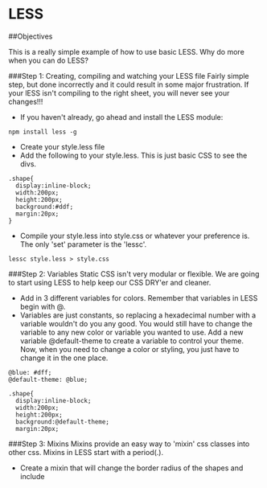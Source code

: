 LESS
====

##Objectives

This is a really simple example of how to use basic LESS. Why do more when you can do LESS?

###Step 1: Creating, compiling and watching your LESS file
Fairly simple step, but done incorrectly and it could result in some major frustration. If your lESS isn't compiling to the right sheet, you will never see your changes!!!
* If you haven't already, go ahead and install the LESS module:

```shell
npm install less -g
```
* Create your style.less file
* Add the following to your style.less. This is just basic CSS to see the divs.
```less
.shape{
  display:inline-block;
  width:200px;
  height:200px;
  background:#ddf;
  margin:20px;
}
```
* Compile your style.less into style.css or whatever your preference is. The only 'set' parameter is the 'lessc'.

```shell
lessc style.less > style.css
```

###Step 2: Variables
Static CSS isn't very modular or flexible. We are going to start using LESS to help keep our CSS DRY'er and cleaner.
* Add in 3 different variables for colors. Remember that variables in LESS begin with @.
* Variables are just constants, so replacing a hexadecimal number with a variable wouldn't do you any good. You would still have to change the variable to any new color or variable you wanted to use. Add a new variable @default-theme to create a variable to control your theme. Now, when you need to change a color or styling, you just have to change it in the one place.

```less
@blue: #dff;
@default-theme: @blue;

.shape{
  display:inline-block;
  width:200px;
  height:200px;
  background:@default-theme;
  margin:20px;
```

###Step 3: Mixins
Mixins provide an easy way to 'mixin' css classes into other css. Mixins in LESS start with a period(.).
* Create a mixin that will change the border radius of the shapes and include





